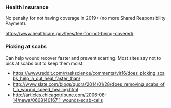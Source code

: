 ### Health Insurance

No penalty for not having coverage in 2019+ (no more Shared Responsibility Payment).

https://www.healthcare.gov/fees/fee-for-not-being-covered/


### Picking at scabs

Can help wound recover faster and prevent scarring. Most sites say not to pick at scabs but to keep them moist.

* https://www.reddit.com/r/askscience/comments/vjr16/does_picking_scabs_help_a_cut_heal_faster_than/
* http://www.slate.com/blogs/quora/2014/01/28/does_removing_scabs_off_a_wound_speed_healing.html
* http://articles.chicagotribune.com/2006-08-14/news/0608140167_1_wounds-scab-cells